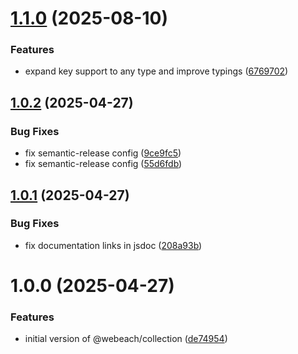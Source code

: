# [1.1.0](https://github.com/webeach/collection/compare/v1.0.2...v1.1.0) (2025-08-10)


### Features

* expand key support to any type and improve typings ([6769702](https://github.com/webeach/collection/commit/676970261aa7e4a49a1ef22aad47d1b3d74463b7))

## [1.0.2](https://github.com/webeach/collection/compare/v1.0.1...v1.0.2) (2025-04-27)


### Bug Fixes

* fix semantic-release config ([9ce9fc5](https://github.com/webeach/collection/commit/9ce9fc52a7f50df12d1ecd655c2ee73a9eaea644))
* fix semantic-release config ([55d6fdb](https://github.com/webeach/collection/commit/55d6fdbd5b65c26022083c5e70ef660599175787))

## [1.0.1](https://github.com/webeach/collection/compare/v1.0.0...v1.0.1) (2025-04-27)


### Bug Fixes

* fix documentation links in jsdoc ([208a93b](https://github.com/webeach/collection/commit/208a93b56da99dea8f86bde6efc1eb0bedc0723c))

# 1.0.0 (2025-04-27)


### Features

* initial version of @webeach/collection ([de74954](https://github.com/webeach/collection/commit/de7495481170e619480b00341cee48b9a1ed044e))
